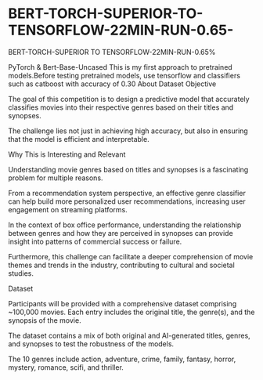 # BERT-TORCH-SUPERIOR-TO-TENSORFLOW-22MIN-RUN-0.65-
BERT-TORCH-SUPERIOR TO TENSORFLOW-22MIN-RUN-0.65%

PyTorch & Bert-Base-Uncased
This is my first approach to pretrained models.Before testing pretrained models, use tensorflow and classifiers such as catboost with accuracy of 0.30
About Dataset
Objective

The goal of this competition is to design a predictive model that accurately classifies movies into their respective genres based on their titles and synopses.

The challenge lies not just in achieving high accuracy, but also in ensuring that the model is efficient and interpretable.

Why This is Interesting and Relevant

Understanding movie genres based on titles and synopses is a fascinating problem for multiple reasons.

From a recommendation system perspective, an effective genre classifier can help build more personalized user recommendations, increasing user engagement on streaming platforms.

In the context of box office performance, understanding the relationship between genres and how they are perceived in synopses can provide insight into patterns of commercial success or failure.

Furthermore, this challenge can facilitate a deeper comprehension of movie themes and trends in the industry, contributing to cultural and societal studies.

Dataset

Participants will be provided with a comprehensive dataset comprising ~100,000 movies. Each entry includes the original title, the genre(s), and the synopsis of the movie.

The dataset contains a mix of both original and AI-generated titles, genres, and synopses to test the robustness of the models.

The 10 genres include action, adventure, crime, family, fantasy, horror, mystery, romance, scifi, and thriller.

